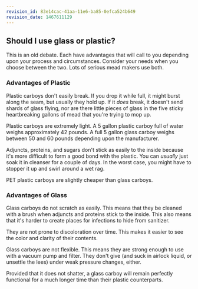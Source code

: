 ```yaml
---
revision_id: 83e14cac-41aa-11e6-ba85-0efca524b649
revision_date: 1467611129
---
```


## Should I use glass or plastic?

This is an old debate. Each have advantages that will call to you depending upon your process and circumstances. Consider your needs when you choose between the two. Lots of serious mead makers use both.

### Advantages of Plastic

Plastic carboys don't easily break. If you drop it while full, it might burst along the seam, but usually they hold up. If it *does* break, it doesn't send shards of glass flying, nor are there little pieces of glass in the five sticky heartbreaking gallons of mead that you're trying to mop up.

Plastic carboys are extremely light. A 5 gallon plastic carboy full of water weighs approximately 42 pounds. A full 5 gallon glass carboy weighs between 50 and 60 pounds depending upon the manufacturer.

Adjuncts, proteins, and sugars don't stick as easily to the inside because it's more difficult to form a good bond with the plastic. You can *usually* just soak it in cleanser for a couple of days. In the worst case, you might have to stopper it up and swirl around a wet rag.

PET plastic carboys are slightly cheaper than glass carboys.

### Advantages of Glass

Glass carboys do not scratch as easily. This means that they be cleaned with a brush when adjuncts and proteins stick to the inside. This also means that it's harder to create places for infections to hide from sanitizer.

They are not prone to discoloration over time. This makes it easier to see the color and clarity of their contents.

Glass carboys are not flexible. This means they are strong enough to use with a vacuum pump and filter. They don't give (and suck in airlock liquid, or unsettle the lees) under weak pressure changes, either.

Provided that it does not shatter, a glass carboy will remain perfectly functional for a much longer time than their plastic counterparts.